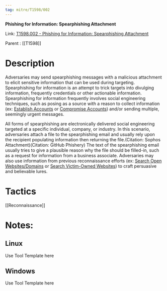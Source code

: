 ```yaml
---
tag: mitre/T1598/002
---
```


**Phishing for Information: Spearphishing Attachment**

Link: [T1598.002 - Phishing for Information: Spearphishing Attachment](https://attack.mitre.org/techniques/T1598/002)

Parent : [[T1598]]


# Description

Adversaries may send spearphishing messages with a malicious attachment to elicit sensitive information that can be used during targeting. Spearphishing for information is an attempt to trick targets into divulging information, frequently credentials or other actionable information. Spearphishing for information frequently involves social engineering techniques, such as posing as a source with a reason to collect information (ex: [Establish Accounts](https://attack.mitre.org/techniques/T1585) or [Compromise Accounts](https://attack.mitre.org/techniques/T1586)) and/or sending multiple, seemingly urgent messages.

All forms of spearphishing are electronically delivered social engineering targeted at a specific individual, company, or industry. In this scenario, adversaries attach a file to the spearphishing email and usually rely upon the recipient populating information then returning the file.(Citation: Sophos Attachment)(Citation: GitHub Phishery) The text of the spearphishing email usually tries to give a plausible reason why the file should be filled-in, such as a request for information from a business associate. Adversaries may also use information from previous reconnaissance efforts (ex: [Search Open Websites/Domains](https://attack.mitre.org/techniques/T1593) or [Search Victim-Owned Websites](https://attack.mitre.org/techniques/T1594)) to craft persuasive and believable lures.

# Tactics


[[Reconnaissance]]


# Notes:

## Linux

Use Tool Template here

## Windows

Use Tool Template here